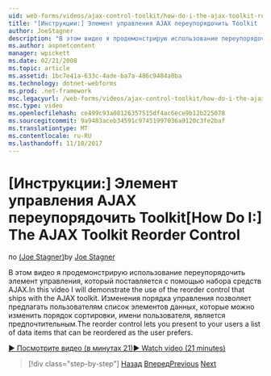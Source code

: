 ```yaml
---
uid: web-forms/videos/ajax-control-toolkit/how-do-i-the-ajax-toolkit-reorder-control
title: "[Инструкции:] Элемент управления AJAX переупорядочить Toolkit | Документы Microsoft"
author: JoeStagner
description: "В этом видео я продемонстрирую использование переупорядочить элемент управления, который поставляется с помощью набора средств AJAX. Изменения порядка управления позволяет предлагать пользователям o список..."
ms.author: aspnetcontent
manager: wpickett
ms.date: 02/21/2008
ms.topic: article
ms.assetid: 1bc7e41a-633c-4ade-ba7a-486c9484a0ba
ms.technology: dotnet-webforms
ms.prod: .net-framework
msc.legacyurl: /web-forms/videos/ajax-control-toolkit/how-do-i-the-ajax-toolkit-reorder-control
msc.type: video
ms.openlocfilehash: ce499c93a08126357515df4ac6ece9b12b225078
ms.sourcegitcommit: 9a9483aceb34591c97451997036a9120c3fe2baf
ms.translationtype: MT
ms.contentlocale: ru-RU
ms.lasthandoff: 11/10/2017
---
```

<a name="how-do-i-the-ajax-toolkit-reorder-control"></a><span data-ttu-id="c164e-104">[Инструкции:] Элемент управления AJAX переупорядочить Toolkit</span><span class="sxs-lookup"><span data-stu-id="c164e-104">[How Do I:] The AJAX Toolkit Reorder Control</span></span>
====================
<span data-ttu-id="c164e-105">по [(Joe Stagner)](https://github.com/JoeStagner)</span><span class="sxs-lookup"><span data-stu-id="c164e-105">by [Joe Stagner](https://github.com/JoeStagner)</span></span>

<span data-ttu-id="c164e-106">В этом видео я продемонстрирую использование переупорядочить элемент управления, который поставляется с помощью набора средств AJAX.</span><span class="sxs-lookup"><span data-stu-id="c164e-106">In this video I will demonstrate the use of the reorder control that ships with the AJAX toolkit.</span></span> <span data-ttu-id="c164e-107">Изменения порядка управления позволяет предлагать пользователям список элементов данных, которые можно изменить порядок сортировки, имени пользователя, является предпочтительным.</span><span class="sxs-lookup"><span data-stu-id="c164e-107">The reorder control lets you present to your users a list of data items that can be reordered as the user prefers.</span></span>

[<span data-ttu-id="c164e-108">&#9654; Посмотрите видео (в минутах 21)</span><span class="sxs-lookup"><span data-stu-id="c164e-108">&#9654; Watch video (21 minutes)</span></span>](https://channel9.msdn.com/Blogs/ASP-NET-Site-Videos/how-do-i-the-ajax-toolkit-reorder-control)

>[!div class="step-by-step"]
<span data-ttu-id="c164e-109">[Назад](how-do-i-use-the-aspnet-ajax-updatepanelanimation-extender.md)
[Вперед](utilize-the-ajax-rating-control-in-the-aspnet-toolkit.md)</span><span class="sxs-lookup"><span data-stu-id="c164e-109">[Previous](how-do-i-use-the-aspnet-ajax-updatepanelanimation-extender.md)
[Next](utilize-the-ajax-rating-control-in-the-aspnet-toolkit.md)</span></span>

